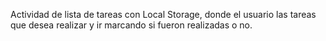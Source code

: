 Actividad de lista de tareas con Local Storage, donde el usuario las tareas que desea realizar y ir marcando si fueron realizadas o no.
